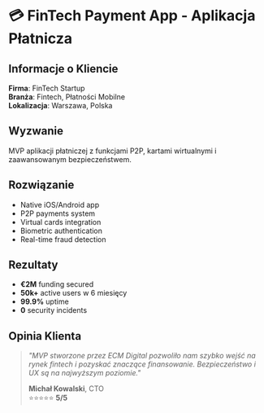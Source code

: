 # 💳 FinTech Payment App - Aplikacja Płatnicza

## Informacje o Kliencie
**Firma**: FinTech Startup  
**Branża**: Fintech, Płatności Mobilne  
**Lokalizacja**: Warszawa, Polska  

## Wyzwanie
MVP aplikacji płatniczej z funkcjami P2P, kartami wirtualnymi i zaawansowanym bezpieczeństwem.

## Rozwiązanie
- Native iOS/Android app
- P2P payments system
- Virtual cards integration
- Biometric authentication
- Real-time fraud detection

## Rezultaty
- **€2M** funding secured
- **50k+** active users w 6 miesięcy
- **99.9%** uptime
- **0** security incidents

## Opinia Klienta
> *"MVP stworzone przez ECM Digital pozwoliło nam szybko wejść na rynek fintech i pozyskać znaczące finansowanie. Bezpieczeństwo i UX są na najwyższym poziomie."*
> 
> **Michał Kowalski**, CTO  
> ⭐⭐⭐⭐⭐ **5/5**